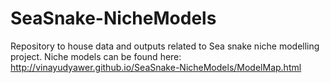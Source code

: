 # SeaSnake-NicheModels
Repository to house data and outputs related to Sea snake niche modelling project.
 Niche models can be found here: http://vinayudyawer.github.io/SeaSnake-NicheModels/ModelMap.html
